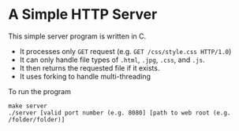 # __A Simple HTTP Server__ #
This simple server program is written in C. 
* It processes only `GET` request (e.g. `GET /css/style.css HTTP/1.0`) 
* It can only handle file types of `.html`, `.jpg`, `.css`, and `.js`.
* It then returns the requested file if it exists. 
* It uses forking to handle multi-threading 

To run the program 
```
make server
./server [valid port number (e.g. 8080] [path to web root (e.g. /folder/folder)]
```
